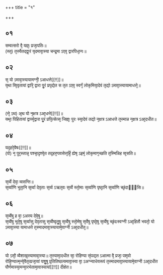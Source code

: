 +++
title = "१"

+++
## ०१
सम्वत्सरो वै᳘ यज्ञः᳘ प्रजा᳘पतिः॥  
(स्त᳘) त᳘स्यैतद्द्वा᳘रं य᳘दमावा᳘स्या चन्द्र᳘मा ऽएव᳘ द्वारपिधा᳘नः॥  
## ०२
स᳘ यो ऽमावा᳘स्यायामग्नी᳘ ऽआधत्ते[[!!]]॥  
य᳘था व्वि᳘वृतायां द्वारि᳘ द्वारा पु᳘रं प्रप᳘द्येत स त᳘त ऽएव᳘ स्वर्गं᳘ लोक᳘मिया᳘देवं त᳘द्यो ऽमावा᳘स्यायामाधत्ते᳘॥  
## ०३
(त्ते᳘ ऽथ) अ᳘थ यो न᳘क्षत्र ऽआ᳘धत्ते[[!!]]॥  
यथा᳘ पिहितायां द्वार्य्य᳘द्वारा पु᳘रं प्रपि᳘त्सेत्स᳘ जिह्मः᳘ पुरः स्या᳘देवं तद्यो न᳘क्षत्र ऽआधत्ते त᳘स्मान्न न᳘क्षत्र ऽआ᳘दधीत॥  
## ०४
यद᳘हरे᳘वैषः[[!!]]॥  
(पो) न᳘ पुर᳘स्तान्न᳘ पश्चा᳘दृश्ये᳘त तद᳘हरु᳘पवसेत्त᳘र्हि᳘ ह्येष᳘ ऽइमं᳘ लोक᳘माग᳘च्छति त᳘स्मिन्निह व्व᳘सति॥  
## ०५
स᳘र्व्वे देवा᳘ व्वसन्ति॥  
स᳘र्व्वाणि भूता᳘नि स᳘र्व्वा देव᳘ताः स᳘र्व्व ऽऋत᳘वः स᳘र्व्वे स्तो᳘माः स᳘र्व्वाणि पृष्ठा᳘नि स᳘र्व्वाणि च्छं᳘दाᳫँ᳭सि॥  
## ०६
स᳘र्व्वेषु ह वा᳘ ऽअस्य देवे᳘षु॥  
स᳘र्व्वेषु भूते᳘षु स᳘र्व्वासु देव᳘तासु स᳘र्व्वेष्वृतु᳘षु स᳘र्व्वेषु स्तो᳘मेषु स᳘र्वेषु पृष्ठे᳘षु स᳘र्व्वेषु च्छं᳘दःस्वग्नी ऽआ᳘हितौ भवतो᳘ यो ऽमावा᳘स्या यामाधत्ते त᳘स्मादमावा᳘स्यायामे᳘वाग्नी ऽआ᳘दधीत᳘॥  
## ०७
यो ऽसौ᳘ व्वैशाख᳘स्यामावा᳘स्या॥ 
त᳘स्यामा᳘दधीत सा᳘ रोहिण्या सं᳘पद्यत ऽआत्मा वै᳘ प्रजा᳘ पश᳘वो रोहि᳘ण्यात्म᳘न्ये᳘वैत᳘त्प्रजा᳘यां पशु᳘षु प्र᳘तितिष्ठत्यमावा᳘स्या वा᳘ ऽअग्न्याधेयरूपं त᳘स्मादमावा᳘स्यायामे᳘वाग्नी ऽआ᳘दधीत पौर्णमास्या᳘मन्वा᳘रभेतामा᳘वास्यायां[[!!]] दीक्षेत॥  

